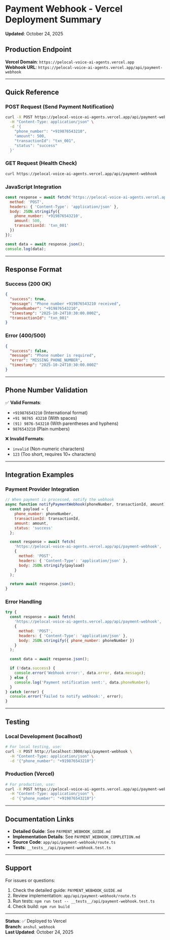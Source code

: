 # Payment Webhook - Vercel Deployment Summary

**Updated**: October 24, 2025

## Production Endpoint

**Vercel Domain**: `https://pelocal-voice-ai-agents.vercel.app`  
**Webhook URL**: `https://pelocal-voice-ai-agents.vercel.app/api/payment-webhook`

---

## Quick Reference

### POST Request (Send Payment Notification)

```bash
curl -X POST https://pelocal-voice-ai-agents.vercel.app/api/payment-webhook \
  -H "Content-Type: application/json" \
  -d '{
    "phone_number": "+919876543210",
    "amount": 500,
    "transactionId": "txn_001",
    "status": "success"
  }'
```

### GET Request (Health Check)

```bash
curl https://pelocal-voice-ai-agents.vercel.app/api/payment-webhook
```

### JavaScript Integration

```javascript
const response = await fetch('https://pelocal-voice-ai-agents.vercel.app/api/payment-webhook', {
  method: 'POST',
  headers: { 'Content-Type': 'application/json' },
  body: JSON.stringify({
    phone_number: '+919876543210',
    amount: 500,
    transactionId: 'txn_001'
  })
});

const data = await response.json();
console.log(data);
```

---

## Response Format

### Success (200 OK)
```json
{
  "success": true,
  "message": "Phone number +919876543210 received",
  "phoneNumber": "+919876543210",
  "timestamp": "2025-10-24T10:30:00.000Z",
  "transactionId": "txn_001"
}
```

### Error (400/500)
```json
{
  "success": false,
  "message": "Phone number is required",
  "error": "MISSING_PHONE_NUMBER",
  "timestamp": "2025-10-24T10:30:00.000Z"
}
```

---

## Phone Number Validation

✅ **Valid Formats**:
- `+919876543210` (International format)
- `+91 98765 43210` (With spaces)
- `(91) 9876-543210` (With parentheses and hyphens)
- `9876543210` (Plain numbers)

❌ **Invalid Formats**:
- `invalid` (Non-numeric characters)
- `123` (Too short, requires 10+ characters)

---

## Integration Examples

### Payment Provider Integration

```javascript
// When payment is processed, notify the webhook
async function notifyPaymentWebhook(phoneNumber, transactionId, amount) {
  const payload = {
    phone_number: phoneNumber,
    transactionId: transactionId,
    amount: amount,
    status: 'success'
  };

  const response = await fetch(
    'https://pelocal-voice-ai-agents.vercel.app/api/payment-webhook',
    {
      method: 'POST',
      headers: { 'Content-Type': 'application/json' },
      body: JSON.stringify(payload)
    }
  );

  return await response.json();
}
```

### Error Handling

```javascript
try {
  const response = await fetch(
    'https://pelocal-voice-ai-agents.vercel.app/api/payment-webhook',
    {
      method: 'POST',
      headers: { 'Content-Type': 'application/json' },
      body: JSON.stringify({ phone_number: phoneNumber })
    }
  );

  const data = await response.json();

  if (!data.success) {
    console.error('Webhook error:', data.error, data.message);
  } else {
    console.log('Payment notification sent:', data.phoneNumber);
  }
} catch (error) {
  console.error('Failed to notify webhook:', error);
}
```

---

## Testing

### Local Development (localhost)
```bash
# For local testing, use:
curl -X POST http://localhost:3000/api/payment-webhook \
  -H "Content-Type: application/json" \
  -d '{"phone_number": "+919876543210"}'
```

### Production (Vercel)
```bash
# For production, use:
curl -X POST https://pelocal-voice-ai-agents.vercel.app/api/payment-webhook \
  -H "Content-Type: application/json" \
  -d '{"phone_number": "+919876543210"}'
```

---

## Documentation Links

- **Detailed Guide**: See `PAYMENT_WEBHOOK_GUIDE.md`
- **Implementation Details**: See `PAYMENT_WEBHOOK_COMPLETION.md`
- **Source Code**: `app/api/payment-webhook/route.ts`
- **Tests**: `__tests__/api/payment-webhook.test.ts`

---

## Support

For issues or questions:
1. Check the detailed guide: `PAYMENT_WEBHOOK_GUIDE.md`
2. Review implementation: `app/api/payment-webhook/route.ts`
3. Run tests: `npm run test -- __tests__/api/payment-webhook.test.ts`
4. Check build: `npm run build`

---

**Status**: ✅ Deployed to Vercel  
**Branch**: `anshul_webhook`  
**Last Updated**: October 24, 2025
